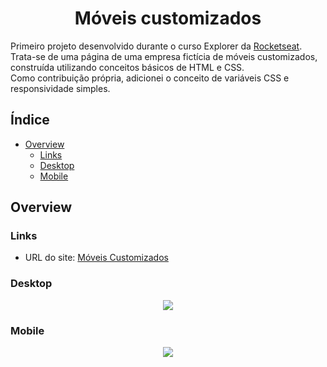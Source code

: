 <h1 align="center">
	Móveis customizados
</h1>

Primeiro projeto desenvolvido durante o curso Explorer da <a href="https://www.rocketseat.com.br">Rocketseat</a>.  
Trata-se de uma página de uma empresa fictícia de móveis customizados, construída utilizando conceitos básicos de HTML e CSS.  
Como contribuição própria, adicionei o conceito de variáveis CSS e responsividade simples.

## Índice

- [Overview](#overview)
  - [Links](#links)
  - [Desktop](#desktop)
  - [Mobile](#mobile)


## Overview

### Links

- URL do site: [Móveis Customizados](https://larissa-pinheiro.github.io/1st-land-explorer/)

### Desktop

<div align="center">
 <img src="https://cdn.discordapp.com/attachments/1004504690974801981/1016407243740160024/desktop-moveis-customizados.png">
</div>

### Mobile

<div align="center">
 <img src="https://cdn.discordapp.com/attachments/1004504690974801981/1016409612787908659/mobile-moveis-customizados.png">
</div>
